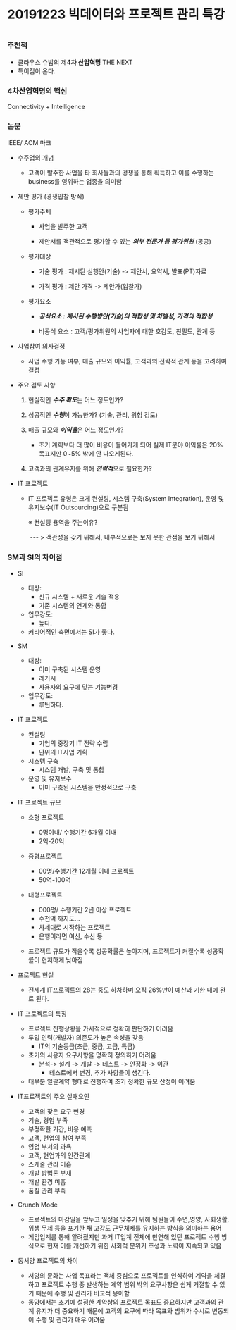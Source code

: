 # 20191223 빅데이터와 프로젝트 관리 특강

# 



### 추천책

- 클라우스 슈밥의 제**4차 산업혁명** THE NEXT
- 특이점이 온다.



### 4차산업혁명의 핵심

Connectivity + Intelligence



### 논문

IEEE/ ACM 마크

- 수주업의 개념

  - 고객이 발주한 사업을 타 회사들과의 경쟁을 통해 획득하고 이를 수행하는 business를 영위하는 업종을 의미함

  

- 제안 평가 (경쟁입찰 방식)

  

  - 평가주체

    - 사업을 발주한 고객

    - 제안서를 객관적으로 평가할 수 있는 ***외부 전문가 등 평가위원*** (공공)

      

  - 평가대상

    - 기술 평가 : 제시된 실행안(기술) -> 제안서, 요약서, 발표(PT)자료

    - 가격 평가 : 제안 가격 -> 제안가(입찰가)

      

  - 평가요소

    - ***공식요소 : 제시된 수행방안(기술)의 적합성 및 차별성, 가격의 적합성***

    - 비공식 요소 : 고객/평가위원의 사업자에 대한 호감도, 친밀도, 관계 등

      

- 사업참여 의사결정

  - 사업 수행 가능 여부, 매출 규모와 이익률, 고객과의 전략적 관계 등을 고려하여 결정

    

- 주요 검토 사항

  1. 현실적인 ***수주 확도***는 어느 정도인가?

  2. 성공적인 ***수행***이 가능한가? (기술, 관리, 위험 검토)

  3. 매출 규모와 ***이익율***은 어느 정도인가?

     - 초기 계획보다 더 많이 비용이 들어가게 되어 실제 IT분야 이익률은 20% 목표지만 0~5% 밖에 안 나오게된다.

  4. 고객과의 관계유지를 위해 ***전략적***으로 필요한가?

     

- IT 프로젝트

  - IT 프로젝트 유형은 크게 컨설팅, 시스템 구축(System Integration), 운영 및 유지보수(IT Outsourcing)으로 구분됨

    

    ※ 컨설팅 용역을 주는이유?

    ​	--- > 객관성을 갖기 위해서, 내부적으로는 보지 못한 관점을 보기 위해서

### SM과 SI의 차이점

- SI
  - 대상: 
    - 신규 시스템 + 새로운 기술 적용
    - 기존 시스템의 연계와 통합
  - 업무강도:
    - 높다.
  - 커리어적인 측면에서는 SI가 좋다.
- SM
  - 대상: 
    - 이미 구축된 시스템 운영
    - 레거시
    - 사용자의 요구에 맞는 기능변경
  - 업무강도:
    - 루틴하다.



- IT 프로젝트
  - 컨설팅
    - 기업의 중장기 IT 전략 수립
    - 단위의 IT사업 기획
  - 시스템 구축
    - 시스템 개발, 구축 및 통합
  - 운영 및 유지보수
    - 이미 구축된 시스템을 안정적으로 구축



- IT 프로젝트 규모

  - 소형 프로젝트

    - 0명이내/ 수행기간 6개월 이내
    - 2억-20억

  - 중형프로젝트

    - 00명/수행기간 12개월 이내 프로젝트
    - 50억-100억

  - 대형프로젝트

    - 000명/ 수행기간 2년 이상 프로젝트
    - 수천억 까지도...
    - 차세대로 시작하는 프로젝트
    - 은행이라면 여신, 수신 등

  - 프로젝트 규모가 작을수록 성공확률은 높아지며, 프로젝트가 커질수록 성공확률이 현저하게 낮아짐

    

- 프로젝트 현실

  - 전세계 IT프로젝트의 28는 중도 하차하며 오직 26%만이 예산과 기한 내에 완료 된다.

  

- IT 프로젝트의 특징

  - 프로젝트 진행상황을 가시적으로 정확히 판단하기 어려움
  - 투입 인력(개발자) 의존도가 높은 속성을 갖음
    - IT의 기술등급(초급, 중급, 고급, 특급)
  - 초기의 사용자 요구사항을 명확히 정의하기 어려움
    - 분석-> 설계 -> 개발 -> 테스트 -> 안정화 -> 이관
      - 테스트에서 변경, 추가 사항들이 생긴다.
  - 대부분 일괄계약 형태로 진행하여 초기 정확한 규모 산정이 어려움

  

- IT프로젝트의 주요 실패요인
  - 고객의 잦은 요구 변경
  - 기술, 경험 부족
  - 부정확한 기간, 비용 예측
  - 고객, 현업의 참여 부족
  - 영업 부서의 과욕
  - 고객, 현업과의 인간관계
  - 스케줄 관리 미흡
  - 개발 방법론 부재
  - 개발 환경 미흡
  - 품질 관리 부족



- Crunch Mode 
  - 프로젝트의 마감일을 앞두고 일정을 맞추기 위해 팀원들이 수면,영양, 사회생활, 위생 무제 등을 포기한 채 고강도 근무체제를 유지하는 방식을 의미하는 용어
  - 게임업계를 통해 알려졌지만 과거 IT업계 전체에 만연해 있던 프로젝트 수행 방식으로 현재 이를 개선하기 위한 사회적 분위기 조성과 노력이 지속되고 있음



- 동서양 프로젝트의 차이
  - 서양의 문화는 사업 목표라는 객체 중심으로 프로젝트를 인식하여 계약을 체결하고 프로젝트 수행 중 발생하는 계약 범위 밖의 요구사항은 쉽게 거절할 수 있기 때문에 수행 및 관리가 비교적 용이함
  - 동양에서는 초기에 설정한 계약상의 프로젝트 목표도 중요하지만 고객과의 관계 유지가 더 중요하기 때문에 고객의 요구에 따라 목표와 범위가 수시로 변동되어 수행 및 관리가 매우 어려움